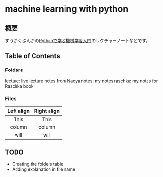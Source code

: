 # machine learning with python

## 概要
すうがくぶんかの[Pythonで学ぶ機械学習入門](http://sugakubunka.com/python_machine_learning/)のレクチャーノートなどです。

## Table of Contents

### Folders
lecture: live lecture notes from Naoya
notes: my notes
raschka: my notes for Raschka book

### Files
| Left align | Right align |
|:-----------:|:------------:|
| This | This |
| column | column |
| will | will |

## TODO
* Creating the folders table
* Adding explanation in file name
